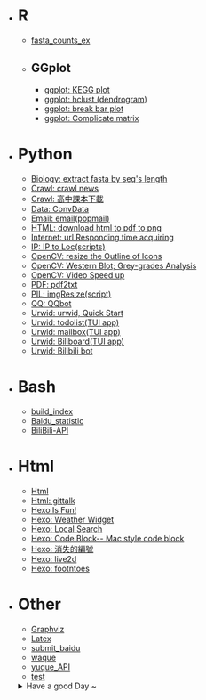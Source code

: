 - # R
    - [fasta_counts_ex](fasta_counts_ex.html)
  - ## GGplot
    - [ggplot: KEGG plot](ggplot_KEGG.html)
    - [ggplot: hclust (dendrogram)](ggplot_hclust.html)
    - [ggplot: break bar plot](ggplot_split.html)
    - [ggplot: Complicate matrix](ggplot_NRPlot.html)
- # Python
  - [Biology: extract fasta by seq's length](python_seqlen.html)
  - [Crawl: crawl news](Python-crawl_news.html)
  - [Crawl: 高中課本下載](Python_cw_book.html)
  - [Data:  ConvData](ConvData_python.html)
  - [Email: email(popmail)](Python_email.html)
  - [HTML:  download html to pdf to png](Python_down_ht2pdf2png.html)
  - [Internet:  url Responding time acquiring](Py_url_Rtime.html)
  - [IP:  IP to Loc(scripts)](Python_IP_Loc.html)
  - [OpenCV:  resize the Outline of Icons](Python-resizeOutline.html)
  - [OpenCV:  Western Blot; Grey-grades Analysis](Python_WBA.html)
  - [OpenCV:  Video Speed up](Py_openCV_speed.html)
  - [PDF: pdf2txt](pdf2txt.html)
  - [PIL: imgResize(script)](Python_imgResize.html)
  - [QQ:  QQbot](Python-QQbot.html)
  - [Urwid: urwid, Quick Start](Python-urwid-Quick.html)
  - [Urwid: todolist(TUI app)](Python_todolist.html)
  - [Urwid: mailbox(TUI app)](Python-TUI-mailbox.html)
  - [Urwid: Biliboard(TUI app)](Urwid-Biliboard.html)
  - [Urwid: Bilibili bot](Python_Bilibot.html)
- # Bash
  - [build_index](build_index.html)
  - [Baidu_statistic](Baidu_statistic.html)
  - [BiliBili-API](BiliBili-API.html)
- # Html
  - [Html](Html.html)
  - [Html: gittalk](Html_gittalk.html)
  - [Hexo Is Fun!](Hexo_gitpage.html)
  - [Hexo: Weather Widget](Hexo_widget_weather.html)
  - [Hexo: Local Search](Hexo_search.html)
  - [Hexo: Code Block-- Mac style code block](Hexo_code.html)
  - [Hexo: 消失的編號](Hexo_list.html)
  - [Hexo: live2d](Hexo_live2d.html)
  - [Hexo: footntoes](Hexo_footnotes.html)
- # Other
  - [Graphviz](Graphviz.html)
  - [Latex](Latex.html)
  - [submit_baidu](submit_baidu.html)
  - [waque](waque.html)
  - [yuque_API](yuque_API.html)
  - [test](test.html)


  <details  >
  <summary>Have a good Day ~ </summary>
  <li>
    <a href="Post_1.html">= =; My bad 2020/6/22</a>
  </li>
  <li>
    <a href="Post_2.html">When I want to die 2020/7/14</a>
  </li>
  </details>

  <style type='text/css'>
  nav a {
    display: block;
  }
  summary {
    cursor: pointer;
  }
  summary::-webkit-details-marker {
    display: none;
  }
  </style>
